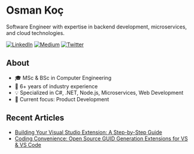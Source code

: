 # Osman Koç

Software Engineer with expertise in backend development, microservices, and cloud technologies.

[![LinkedIn](https://img.shields.io/badge/LinkedIn-0077B5?style=flat-square&logo=linkedin&logoColor=white)](https://linkedin.com/in/osman-koc)
[![Medium](https://img.shields.io/badge/Medium-12100E?style=flat-square&logo=medium&logoColor=white)](https://osman-koc.medium.com/)
[![Twitter](https://img.shields.io/badge/Twitter-1DA1F2?style=flat-square&logo=twitter&logoColor=white)](https://twitter.com/osmkoc)

## About

- 🎓 MSc & BSc in Computer Engineering
- 💼 6+ years of industry experience
- 💡 Specialized in C#, .NET, Node.js, Microservices, Web Development
- 🚀 Current focus: Product Development

## Recent Articles

<!-- BLOG-POST-LIST:START -->
- [Building Your Visual Studio Extension: A Step-by-Step Guide](https://osman-koc.medium.com/building-your-visual-studio-extension-a-step-by-step-guide-e58db07971a8/)
- [Coding Convenience: Open Source GUID Generation Extensions for VS & VS Code](https://osman-koc.medium.com/coding-convenience-open-source-guid-generation-extensions-for-vs-vs-code-675a766fa496/)
<!-- BLOG-POST-LIST:END --> 
